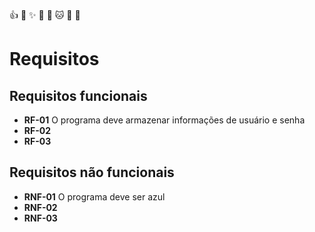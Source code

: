 :+1: :tada: :sparkles: :rocket: :dog: :cat: :metal: :rainbow:
# Requisitos
## Requisitos funcionais
- **RF-01** O programa deve armazenar informações de usuário e senha
- **RF-02**
- **RF-03**

## Requisitos não funcionais
- **RNF-01** O programa deve ser azul
- **RNF-02**
- **RNF-03**
